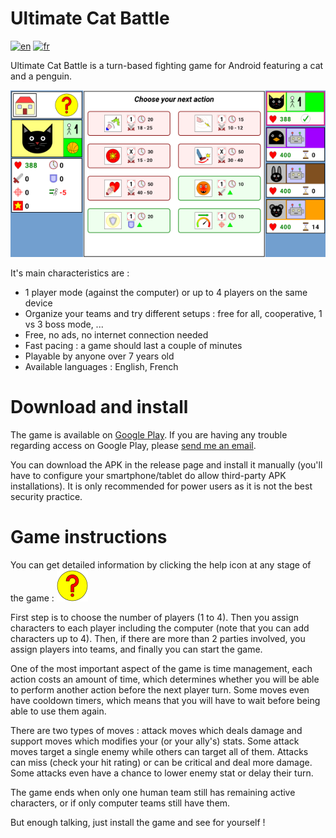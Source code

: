 # Ultimate Cat Battle

[![en](https://img.shields.io/badge/lang-en-red.svg)](README.md)
[![fr](https://img.shields.io/badge/lang-fr-blue.svg)](README-FR.md)

Ultimate Cat Battle is a turn-based fighting game for Android featuring a cat and a penguin.

![game_screenshot](images/UltimateCatBattleScreenshot.png)

It's main characteristics are :
- 1 player mode (against the computer) or up to 4 players on the same device
- Organize your teams and try different setups : free for all, cooperative, 1 vs 3 boss mode, ...
- Free, no ads, no internet connection needed
- Fast pacing : a game should last a couple of minutes
- Playable by anyone over 7 years old
- Available languages : English, French

# Download and install

The game is available on [Google Play](https://play.google.com/store/apps/details?id=org.deathdric.ultimatecatbattle).
If you are having any trouble regarding access on Google Play, please [send me an email](mailto:cmotsch@free.fr?subject=Ultimate%20Cat%20Battle).

You can download the APK in the release page and install it manually (you'll have to configure your smartphone/tablet do allow
third-party APK installations). It is only recommended for power users as it is not the best security practice.

# Game instructions

You can get detailed information by clicking the help icon at any stage of the game : ![help_icon](images/question_mark.png)

First step is to choose the number of players (1 to 4). Then you assign characters to each player including the computer
(note that you can add characters up to 4). Then, if there are more than 2 parties involved, you assign players into teams,
and finally you can start the game.

One of the most important aspect of the game is time management, each action costs an amount of time, which determines whether you will be able
to perform another action before the next player turn. Some moves even have cooldown timers, which means that you will have
to wait before being able to use them again.

There are two types of moves : attack moves which deals damage and support moves which modifies your (or your ally's) stats.
Some attack moves target a single enemy while others can target all of them. Attacks can miss (check your hit rating) or can
be critical and deal more damage. Some attacks even have a chance to lower enemy stat or delay their turn.

The game ends when only one human team still has remaining active characters, or if only computer teams still have them.

But enough talking, just install the game and see for yourself !



